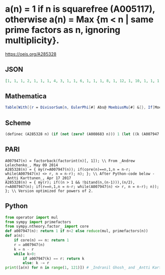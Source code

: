 # a\(n\) \= 1 if n is squarefree \(A005117\), otherwise a\(n\) \= Max \{m < n \| same prime factors as n, ignoring multiplicity\}\.
https://oeis.org/A285328
## JSON
```JSON
[1, 1, 1, 2, 1, 1, 1, 4, 3, 1, 1, 6, 1, 1, 1, 8, 1, 12, 1, 10, 1, 1, 1, 18, 5, 1, 9, 14, 1, 1, 1, 16, 1, 1, 1, 24, 1, 1, 1, 20, 1, 1, 1, 22, 15, 1, 1, 36, 7, 40, 1, 26, 1, 48, 1, 28, 1, 1, 1, 30, 1, 1, 21, 32, 1, 1, 1, 34, 1, 1, 1, 54, 1, 1, 45, 38, 1, 1, 1, 50, 27, 1, 1, 42, 1, 1, 1, 44, 1, 60, 1, 46, 1, 1, 1, 72, 1, 56, 33, 80, 1, 1, 1, 52, 1, 1, 1, 96]
```
## Mathematica
```Mathematica
Table[With[{r = DivisorSum[n, EulerPhi[#] Abs@ MoebiusMu[#] &]}, If[MoebiusMu@ n != 0, 1, SelectFirst[Range[n - 2, 2, -1], DivisorSum[#, EulerPhi[#] Abs@ MoebiusMu[#] &] == r &]]], {n, 108}] (* _Michael De Vlieger_, Dec 31 2018 *)
```
## Scheme
```Scheme
(definec (A285328 n) (if (not (zero? (A008683 n))) 1 (let ((k (A007947 n))) (let loop ((n (- n k))) (if (= (A007947 n) k) n (loop (- n k)))))))
```
## PARI
```PARI
A007947(n) = factorback(factorint(n)[, 1]); \\ From _Andrew Lelechenko_, May 09 2014
A285328(n) = { my(r=A007947(n)); if(core(n)==n,1,n = n-r; while(A007947(n) <> r, n = n-r); n); }; \\ After Python-code below - _Antti Karttunen_, Apr 17 2017
A285328(n) = { my(r); if((n > 1 && !bitand(n,(n-1))),(n/2), r=A007947(n); if(r==n,1,n = n-r; while(A007947(n) <> r, n = n-r); n)); }; \\ Version optimized for powers of 2.
```
## Python
```Python
from operator import mul
from sympy import primefactors
from sympy.ntheory.factor_ import core
def a007947(n): return 1 if n<2 else reduce(mul, primefactors(n))
def a(n):
    if core(n) == n: return 1
    r = a007947(n)
    k = n - r
    while k>0:
        if a007947(k) == r: return k
        else: k -= r
print([a(n) for n in range(1, 121)]) # _Indranil Ghosh_ and _Antti Karttunen_, Apr 17 2017
```
